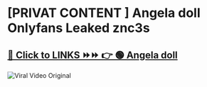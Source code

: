 
 # [PRIVAT CONTENT ] Angela doll Onlyfans Leaked znc3s

## <h2><a href="https://clipsfans.com/Angela_doll&ref=git">🔗 Click to LINKS ⏩⏩ 👉 🟢 Angela doll </a></h2>

<a href="https://clipsfans.com/Angela_doll&ref=git" rel="nofollow" data-target="animated-image.originalLink"><img src="https://i.ibb.co.com/xMMVF88/686577567.gif" alt="Viral Video Original" style="max-width: 100%; display: inline-block;" data-target="animated-image.originalImage"></a>

